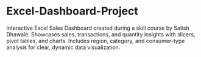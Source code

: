 # Excel-Dashboard-Project
Interactive Excel Sales Dashboard created during a skill course by Satish Dhawale. Showcases sales, transactions, and quantity insights with slicers, pivot tables, and charts. Includes region, category, and consumer-type analysis for clear, dynamic data visualization.
